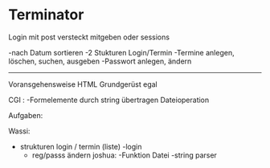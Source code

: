 # Terminator
Login mit post versteckt mitgeben oder sessions

-nach Datum sortieren
-2 Stukturen Login/Termin
-Termine anlegen, löschen, suchen, ausgeben
-Passwort anlegen, ändern
___
Voransgehensweise
HTML Grundgerüst egal

CGI :
  -Formelemente durch string übertragen
  Dateioperation
  
  Aufgaben:
  
  Wassi:
  - strukturen login / termin (liste)
    -login
    - reg/passs ändern 
  joshua:
    -Funktion Datei
    -string parser
  
